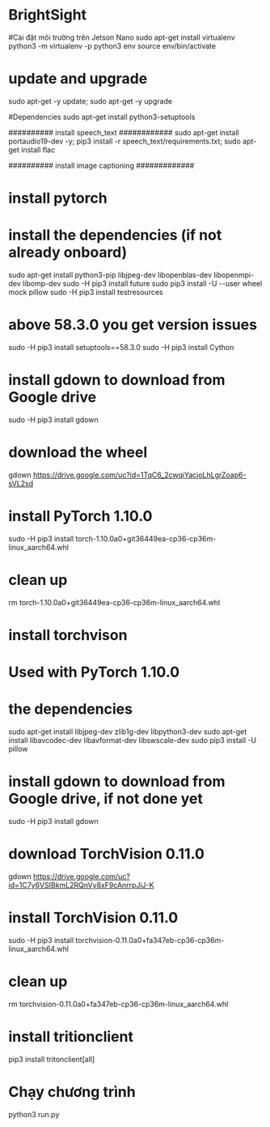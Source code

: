 # BrightSight
#Cài đặt môi trường trên Jetson Nano 
sudo apt-get install virtualenv
python3 -m virtualenv -p python3 env
source env/bin/activate

#  update and  upgrade
sudo apt-get -y update;
sudo apt-get -y upgrade

#Dependencies
sudo apt-get install python3-setuptools

########## install speech_text ############
sudo apt-get install portaudio19-dev -y;
pip3 install -r speech_text/requirements.txt;
sudo apt-get install flac

########## install image captioning #############
# install pytorch #
# install the dependencies (if not already onboard)
sudo apt-get install python3-pip libjpeg-dev libopenblas-dev libopenmpi-dev libomp-dev
sudo -H pip3 install future
sudo pip3 install -U --user wheel mock pillow
sudo -H pip3 install testresources
# above 58.3.0 you get version issues
sudo -H pip3 install setuptools==58.3.0
sudo -H pip3 install Cython
# install gdown to download from Google drive
sudo -H pip3 install gdown
# download the wheel
gdown https://drive.google.com/uc?id=1TqC6_2cwqiYacjoLhLgrZoap6-sVL2sd
# install PyTorch 1.10.0
sudo -H pip3 install torch-1.10.0a0+git36449ea-cp36-cp36m-linux_aarch64.whl
# clean up
rm torch-1.10.0a0+git36449ea-cp36-cp36m-linux_aarch64.whl


# install torchvison #
# Used with PyTorch 1.10.0
# the dependencies
sudo apt-get install libjpeg-dev zlib1g-dev libpython3-dev
sudo apt-get install libavcodec-dev libavformat-dev libswscale-dev
sudo pip3 install -U pillow
# install gdown to download from Google drive, if not done yet
sudo -H pip3 install gdown
# download TorchVision 0.11.0
gdown https://drive.google.com/uc?id=1C7y6VSIBkmL2RQnVy8xF9cAnrrpJiJ-K
# install TorchVision 0.11.0
sudo -H pip3 install torchvision-0.11.0a0+fa347eb-cp36-cp36m-linux_aarch64.whl
# clean up
rm torchvision-0.11.0a0+fa347eb-cp36-cp36m-linux_aarch64.whl

# install tritionclient #
pip3 install tritonclient[all]


# Chạy chương trình
python3 run.py
